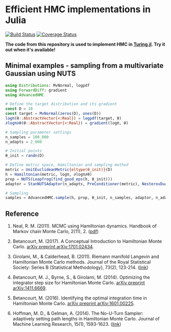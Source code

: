 # Efficient HMC implementations in Julia

[![Build Status](https://travis-ci.org/TuringLang/AdvancedHMC.jl.svg?branch=master)](https://travis-ci.org/TuringLang/AdvancedHMC.jl) [![Coverage Status](https://coveralls.io/repos/github/TuringLang/AdvancedHMC.jl/badge.svg?branch=kx%2Fbug-fix)](https://coveralls.io/github/TuringLang/AdvancedHMC.jl?branch=kx%2Fbug-fix)

**The code from this repository is used to implement HMC in [Turing.jl](https://github.com/yebai/Turing.jl). Try it out when it's available!**

## Minimal examples - sampling from a multivariate Gaussian using NUTS

```julia
using Distributions: MvNormal, logpdf
using ForwardDiff: gradient
using AdvancedHMC

# Define the target distribution and its gradient
const D = 10
const target = MvNormal(zeros(D), ones(D))
logπ(θ::AbstractVector{<:Real}) = logpdf(target, θ)
∂logπ∂θ(θ::AbstractVector{<:Real}) = gradient(logπ, θ)

# Sampling parameter settings
n_samples = 100_000
n_adapts = 2_000

# Initial points
θ_init = randn(D)

# Define metric space, Hamiltonian and sampling method
metric = UnitEuclideanMetric{eltype(θ_init)}(D)
h = Hamiltonian(metric, logπ, ∂logπ∂θ)
prop = NUTS(Leapfrog(find_good_eps(h, θ_init)))
adaptor = StanNUTSAdaptor(n_adapts, PreConditioner(metric), NesterovDualAveraging(0.8, prop.integrator.ϵ))

# Sampling
samples = AdvancedHMC.sample(h, prop, θ_init, n_samples, adaptor, n_adapts)
```

## Reference

1. Neal, R. M. (2011). MCMC using Hamiltonian dynamics. Handbook of Markov chain Monte Carlo, 2(11), 2. ([pdf](https://arxiv.org/pdf/1206.1901))

2. Betancourt, M. (2017). A Conceptual Introduction to Hamiltonian Monte Carlo. [arXiv preprint arXiv:1701.02434](https://arxiv.org/abs/1701.02434).

3. Girolami, M., & Calderhead, B. (2011). Riemann manifold Langevin and Hamiltonian Monte Carlo methods. Journal of the Royal Statistical Society: Series B (Statistical Methodology), 73(2), 123-214. ([link](https://rss.onlinelibrary.wiley.com/doi/full/10.1111/j.1467-9868.2010.00765.x))

4. Betancourt, M. J., Byrne, S., & Girolami, M. (2014). Optimizing the integrator step size for Hamiltonian Monte Carlo. [arXiv preprint arXiv:1411.6669](https://arxiv.org/pdf/1411.6669).

5. Betancourt, M. (2016). Identifying the optimal integration time in Hamiltonian Monte Carlo. [arXiv preprint arXiv:1601.00225](https://arxiv.org/abs/1601.00225).

6. Hoffman, M. D., & Gelman, A. (2014). The No-U-Turn Sampler: adaptively setting path lengths in Hamiltonian Monte Carlo. Journal of Machine Learning Research, 15(1), 1593-1623. ([link][1])


[1]: http://arxiv.org/abs/1111.4246
